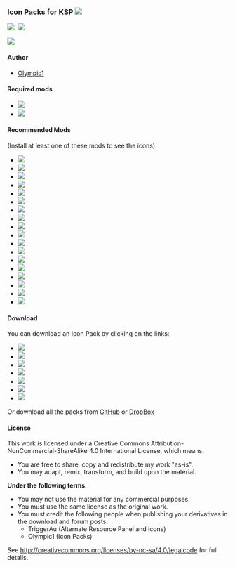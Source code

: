 ### Icon Packs for KSP [![][shield:release-latest]][GIT:release]&nbsp;
[![][shield:support-ksp]][KSP:website]&nbsp;
[![][shield:license-cc]][ICONS:license]&nbsp;

![][flag:arp-icons]

#### Author
* [Olympic1](http://forum.kerbalspaceprogram.com/members/81815)

#### Required mods
* [![][shield:support-arp]][ARP:thread]&nbsp;
* [![][shield:support-mm]][MM:thread]&nbsp;

#### Recommended Mods
(Install at least one of these mods to see the icons)
* [![][shield:support-amt]][AMT:thread]&nbsp;
* [![][shield:support-art]][ART:thread]&nbsp;
* [![][shield:support-crp]][CRP:thread]&nbsp;
* [![][shield:support-dangit]][DANGIT:thread]&nbsp;
* [![][shield:support-dr]][DR:thread]&nbsp;
* [![][shield:support-epl]][EPL:thread]&nbsp;
* [![][shield:support-ftt]][FTT:thread]&nbsp;
* [![][shield:support-ics]][ICS:thread]&nbsp;
* [![][shield:support-kar]][KAR:thread]&nbsp;
* [![][shield:support-kar+]][KAR+:thread]&nbsp;
* [![][shield:support-mc]][MC:thread]&nbsp;
* [![][shield:support-reg]][REG:thread]&nbsp;
* [![][shield:support-snacks]][SNACKS:thread]&nbsp;
* [![][shield:support-sr]][SR:thread]&nbsp;
* [![][shield:support-exp]][EXP:thread]&nbsp;
* [![][shield:support-mks]][MKS:thread]&nbsp;
* [![][shield:support-srv]][SRV:thread]&nbsp;
* [![][shield:support-warp]][WARP:thread]&nbsp;

#### Download
You can download an Icon Pack by clicking on the links:
* [![][shield:release-dangit]][DANGIT:release]
* [![][shield:release-dr]][DR:release]
* [![][shield:release-epl]][EPL:release]
* [![][shield:release-ics]][ICS:release]
* [![][shield:release-mc]][MC:release]
* [![][shield:release-snacks]][SNACKS:release]
* [![][shield:release-usi]][USI:release]

Or download all the packs from [GitHub](http://github.com/Olympic1/Icon_Packs_KSP/releases) or [DropBox](http://www.dropbox.com/s/wfxsnm72aev8d3b/AllPacks.zip?dl=0)

#### License
This work is licensed under a Creative Commons Attribution-NonCommercial-ShareAlike 4.0 International License, which means:

* You are free to share, copy and redistribute my work "as-is".
* You may adapt, remix, transform, and build upon the material.

**Under the following terms:**
* You may not use the material for any commercial purposes.
* You must use the same license as the original work.
* You must credit the following people when publishing your derivatives in the download and forum posts:
	* TriggerAu (Alternate Resource Panel and icons)
	* Olympic1 (Icon Packs)

See http://creativecommons.org/licenses/by-nc-sa/4.0/legalcode for full details.





[GIT:release]: http://github.com/Olympic1/Icon_Packs_KSP/releases/latest
[KSP:website]: http://kerbalspaceprogram.com
[ICONS:license]: http://github.com/Olympic1/Icon_Packs_KSP/blob/master/License.txt


[shield:release-latest]: http://img.shields.io/github/release/Olympic1/Icon_Packs_KSP.svg
[shield:support-ksp]: http://img.shields.io/badge/KSP-v0.90-green.svg
[shield:license-cc]: http://img.shields.io/badge/License-CC%20BY--NC--SA%204.0-blue.svg


[flag:arp-icons]: http://i59.tinypic.com/34yxpiv.png


[ARP:thread]: http://forum.kerbalspaceprogram.com/threads/60227
[MM:thread]: http://forum.kerbalspaceprogram.com/threads/55219
[AMT:thread]: http://forum.kerbalspaceprogram.com/threads/96011
[ART:thread]: http://forum.kerbalspaceprogram.com/threads/91790
[CRP:thread]: http://forum.kerbalspaceprogram.com/threads/91998
[DANGIT:thread]: http://forum.kerbalspaceprogram.com/threads/81794
[DR:thread]: http://forum.kerbalspaceprogram.com/threads/54954
[EPL:thread]: http://forum.kerbalspaceprogram.com/threads/59545
[FTT:thread]: http://forum.kerbalspaceprogram.com/threads/91706
[ICS:thread]: http://forum.kerbalspaceprogram.com/threads/82084
[KAR:thread]: http://forum.kerbalspaceprogram.com/threads/89401
[KAR+:thread]: http://forum.kerbalspaceprogram.com/threads/93054
[MC:thread]: http://forum.kerbalspaceprogram.com/threads/43645
[REG:thread]: http://forum.kerbalspaceprogram.com/threads/100162
[SNACKS:thread]: http://forum.kerbalspaceprogram.com/threads/90841
[SR:thread]: http://forum.kerbalspaceprogram.com/threads/102502
[EXP:thread]: http://forum.kerbalspaceprogram.com/threads/86695
[MKS:thread]: http://forum.kerbalspaceprogram.com/threads/79588
[SRV:thread]: http://forum.kerbalspaceprogram.com/threads/84359
[WARP:thread]: http://forum.kerbalspaceprogram.com/threads/100798


[shield:support-arp]: http://img.shields.io/badge/Alternate%20Resource%20Panel-v2.6.3.0-299bc7.svg
[shield:support-mm]: http://img.shields.io/badge/ModuleManager-v2.5.6-40b7c0.svg
[shield:support-amt]: http://img.shields.io/badge/Advanced%20Mining%20Technologies-v0.1.1-a62374.svg
[shield:support-art]: http://img.shields.io/badge/Asteroid%20Recycling%20Technologies-v0.6.1-85586d.svg
[shield:support-crp]: http://img.shields.io/badge/Community%20Resource%20Pack-v0.3.2-c5c09f.svg
[shield:support-dangit]: http://img.shields.io/badge/Dang%20It-v0.5.3.2-blue.svg
[shield:support-dr]: http://img.shields.io/badge/Deadly%20Reentry-v6.4.0-red.svg
[shield:support-epl]: http://img.shields.io/badge/Extraplanetary%20Launchpads-v5.0.0-orange.svg
[shield:support-ftt]: http://img.shields.io/badge/Freight%20Transport%20Technologies-v0.3.1-yellow.svg
[shield:support-ics]: http://img.shields.io/badge/Ioncross%20Crew%20Support-v1.18.0-34c566.svg
[shield:support-kar]: http://img.shields.io/badge/Karbonite-v0.5.1-000000.svg
[shield:support-kar+]: http://img.shields.io/badge/Karbonite%20Plus-v0.3.0-lightgrey.svg
[shield:support-mc]: http://img.shields.io/badge/Mission%20Controller%202-v1.10.1-acdadf.svg
[shield:support-reg]: http://img.shields.io/badge/Regolith-v0.1.2-533f03.svg
[shield:support-snacks]: http://img.shields.io/badge/Snacks-v0.3.3-a99b13.svg
[shield:support-sr]: http://img.shields.io/badge/Sounding%20Rockets-v0.1.1-be7272.svg
[shield:support-exp]: http://img.shields.io/badge/USI%20Exploration%20Pack-v0.3.1-206261.svg
[shield:support-mks]: http://img.shields.io/badge/USI%20Kolonization%20Systems%20(MKS/OKS)-v0.22.3-7c69c0.svg
[shield:support-srv]: http://img.shields.io/badge/USI%20Survivability%20Pack-v0.2.2-576935.svg
[shield:support-warp]: http://img.shields.io/badge/Warp%20Drive-v0.1.1-7d617d.svg


[DANGIT:release]: http://www.dropbox.com/s/piqimag81ug3uof/DangItPack.zip?dl=0
[DR:release]: http://www.dropbox.com/s/euewcl7z1tce9na/DRPack.zip?dl=0
[EPL:release]: http://www.dropbox.com/s/ulaa7kqgsucx5xr/EPLPack.zip?dl=0
[ICS:release]: http://www.dropbox.com/s/qs5y9ebpmcuehr2/ICSPack.zip?dl=0
[MC:release]: http://www.dropbox.com/s/55i2nu3hq775940/MCPack.zip?dl=0
[SNACKS:release]: http://www.dropbox.com/s/cl6fzua3xk0n1h6/SnacksPack.zip?dl=0
[USI:release]: http://www.dropbox.com/s/26sokhwn2jzo5ob/USIPack.zip?dl=0


[shield:release-dangit]: http://img.shields.io/badge/DangIt%20Pack-v0.1.1-orange.svg
[shield:release-dr]: http://img.shields.io/badge/DR%20Pack-v0.1.0-orange.svg
[shield:release-epl]: http://img.shields.io/badge/EPL%20Pack-v0.1.1-orange.svg
[shield:release-ics]: http://img.shields.io/badge/ICS%20Pack-v0.1.0-orange.svg
[shield:release-mc]: http://img.shields.io/badge/MC%20Pack-v0.1.0-orange.svg
[shield:release-snacks]: http://img.shields.io/badge/Snacks%20Pack-v0.1.1-orange.svg
[shield:release-usi]: http://img.shields.io/badge/USI%20Pack-v0.4.2-orange.svg
